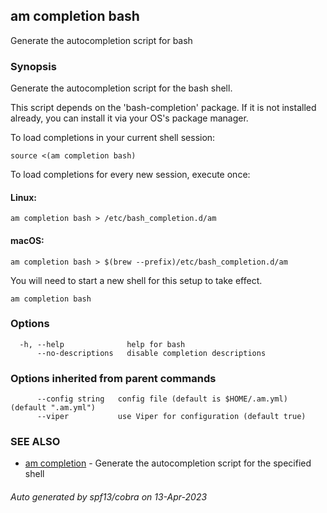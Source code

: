 ## am completion bash

Generate the autocompletion script for bash

### Synopsis

Generate the autocompletion script for the bash shell.

This script depends on the 'bash-completion' package.
If it is not installed already, you can install it via your OS's package manager.

To load completions in your current shell session:

	source <(am completion bash)

To load completions for every new session, execute once:

#### Linux:

	am completion bash > /etc/bash_completion.d/am

#### macOS:

	am completion bash > $(brew --prefix)/etc/bash_completion.d/am

You will need to start a new shell for this setup to take effect.


```
am completion bash
```

### Options

```
  -h, --help              help for bash
      --no-descriptions   disable completion descriptions
```

### Options inherited from parent commands

```
      --config string   config file (default is $HOME/.am.yml) (default ".am.yml")
      --viper           use Viper for configuration (default true)
```

### SEE ALSO

* [am completion](am_completion.md)	 - Generate the autocompletion script for the specified shell

###### Auto generated by spf13/cobra on 13-Apr-2023
